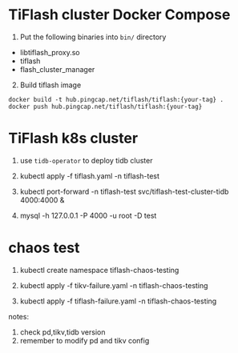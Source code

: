 # TiFlash cluster Docker Compose

1. Put the following binaries into `bin/` directory

* libtiflash_proxy.so
* tiflash
* flash_cluster_manager

2. Build tiflash image

``` shell
docker build -t hub.pingcap.net/tiflash/tiflash:{your-tag} .
docker push hub.pingcap.net/tiflash/tiflash:{your-tag}
```

# TiFlash k8s cluster
1. use `tidb-operator` to deploy tidb cluster

2. kubectl apply -f tiflash.yaml -n tiflash-test

3. kubectl port-forward -n tiflash-test svc/tiflash-test-cluster-tidb 4000:4000 &  
   
4. mysql -h 127.0.0.1 -P 4000 -u root -D test

# chaos test
1. kubectl create namespace tiflash-chaos-testing

2. kubectl apply -f tikv-failure.yaml -n tiflash-chaos-testing

3. kubectl apply -f tiflash-failure.yaml -n tiflash-chaos-testing

notes:
1. check pd,tikv,tidb version
2. remember to modify pd and tikv config
